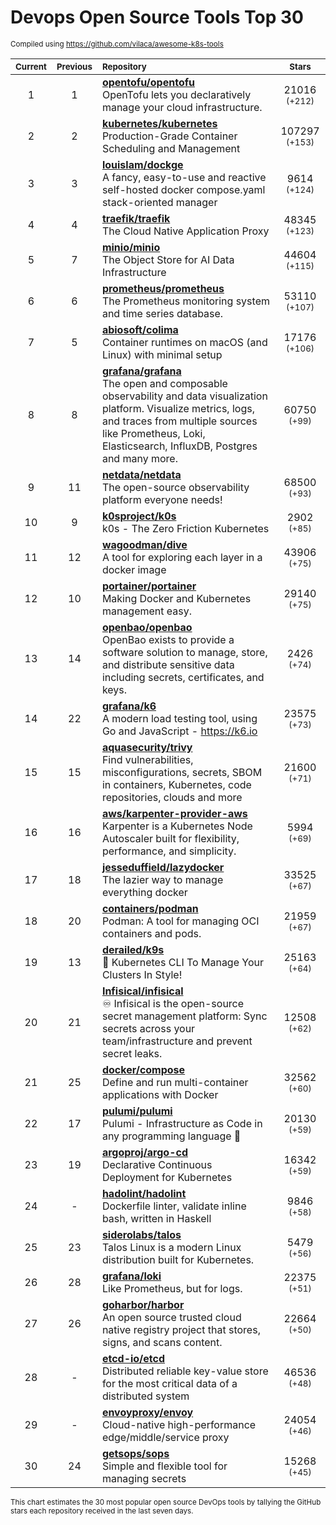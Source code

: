 # Devops Open Source Tools Top 30
<sup>Compiled using https://github.com/vilaca/awesome-k8s-tools</sup>
<div align="center">

|<sub>Current</sub>|<sub>Previous</sub>|<sub>Repository</sub>|<sub>Stars</sub>|
|:---:|:---:|:---|:---:|
|1|1|[**opentofu/opentofu**](https://github.com/opentofu/opentofu)<br/>OpenTofu lets you declaratively manage your cloud infrastructure.|21016 <sup>(+212)</sup>|
|2|2|[**kubernetes/kubernetes**](https://github.com/kubernetes/kubernetes)<br/>Production-Grade Container Scheduling and Management|107297 <sup>(+153)</sup>|
|3|3|[**louislam/dockge**](https://github.com/louislam/dockge)<br/>A fancy, easy-to-use and reactive self-hosted docker compose.yaml stack-oriented manager|9614 <sup>(+124)</sup>|
|4|4|[**traefik/traefik**](https://github.com/traefik/traefik)<br/>The Cloud Native Application Proxy|48345 <sup>(+123)</sup>|
|5|7|[**minio/minio**](https://github.com/minio/minio)<br/>The Object Store for AI Data Infrastructure|44604 <sup>(+115)</sup>|
|6|6|[**prometheus/prometheus**](https://github.com/prometheus/prometheus)<br/>The Prometheus monitoring system and time series database.|53110 <sup>(+107)</sup>|
|7|5|[**abiosoft/colima**](https://github.com/abiosoft/colima)<br/>Container runtimes on macOS (and Linux) with minimal setup|17176 <sup>(+106)</sup>|
|8|8|[**grafana/grafana**](https://github.com/grafana/grafana)<br/>The open and composable observability and data visualization platform. Visualize metrics, logs, and traces from multiple sources like Prometheus, Loki, Elasticsearch, InfluxDB, Postgres and many more. |60750 <sup>(+99)</sup>|
|9|11|[**netdata/netdata**](https://github.com/netdata/netdata)<br/>The open-source observability platform everyone needs!|68500 <sup>(+93)</sup>|
|10|9|[**k0sproject/k0s**](https://github.com/k0sproject/k0s)<br/>k0s - The Zero Friction Kubernetes|2902 <sup>(+85)</sup>|
|11|12|[**wagoodman/dive**](https://github.com/wagoodman/dive)<br/>A tool for exploring each layer in a docker image|43906 <sup>(+75)</sup>|
|12|10|[**portainer/portainer**](https://github.com/portainer/portainer)<br/>Making Docker and Kubernetes management easy.|29140 <sup>(+75)</sup>|
|13|14|[**openbao/openbao**](https://github.com/openbao/openbao)<br/>OpenBao exists to provide a software solution to manage, store, and distribute sensitive data including secrets, certificates, and keys.|2426 <sup>(+74)</sup>|
|14|22|[**grafana/k6**](https://github.com/grafana/k6)<br/>A modern load testing tool, using Go and JavaScript - https://k6.io|23575 <sup>(+73)</sup>|
|15|15|[**aquasecurity/trivy**](https://github.com/aquasecurity/trivy)<br/>Find vulnerabilities, misconfigurations, secrets, SBOM in containers, Kubernetes, code repositories, clouds and more|21600 <sup>(+71)</sup>|
|16|16|[**aws/karpenter-provider-aws**](https://github.com/aws/karpenter-provider-aws)<br/>Karpenter is a Kubernetes Node Autoscaler built for flexibility, performance, and simplicity.|5994 <sup>(+69)</sup>|
|17|18|[**jesseduffield/lazydocker**](https://github.com/jesseduffield/lazydocker)<br/>The lazier way to manage everything docker|33525 <sup>(+67)</sup>|
|18|20|[**containers/podman**](https://github.com/containers/podman)<br/>Podman: A tool for managing OCI containers and pods.|21959 <sup>(+67)</sup>|
|19|13|[**derailed/k9s**](https://github.com/derailed/k9s)<br/>🐶 Kubernetes CLI To Manage Your Clusters In Style!|25163 <sup>(+64)</sup>|
|20|21|[**Infisical/infisical**](https://github.com/Infisical/infisical)<br/>♾ Infisical is the open-source secret management platform: Sync secrets across your team/infrastructure and prevent secret leaks.|12508 <sup>(+62)</sup>|
|21|25|[**docker/compose**](https://github.com/docker/compose)<br/>Define and run multi-container applications with Docker|32562 <sup>(+60)</sup>|
|22|17|[**pulumi/pulumi**](https://github.com/pulumi/pulumi)<br/>Pulumi - Infrastructure as Code in any programming language 🚀|20130 <sup>(+59)</sup>|
|23|19|[**argoproj/argo-cd**](https://github.com/argoproj/argo-cd)<br/>Declarative Continuous Deployment for Kubernetes|16342 <sup>(+59)</sup>|
|24|-|[**hadolint/hadolint**](https://github.com/hadolint/hadolint)<br/>Dockerfile linter, validate inline bash, written in Haskell|9846 <sup>(+58)</sup>|
|25|23|[**siderolabs/talos**](https://github.com/siderolabs/talos)<br/>Talos Linux is a modern Linux distribution built for Kubernetes.|5479 <sup>(+56)</sup>|
|26|28|[**grafana/loki**](https://github.com/grafana/loki)<br/>Like Prometheus, but for logs.|22375 <sup>(+51)</sup>|
|27|26|[**goharbor/harbor**](https://github.com/goharbor/harbor)<br/>An open source trusted cloud native registry project that stores, signs, and scans content.|22664 <sup>(+50)</sup>|
|28|-|[**etcd-io/etcd**](https://github.com/etcd-io/etcd)<br/>Distributed reliable key-value store for the most critical data of a distributed system|46536 <sup>(+48)</sup>|
|29|-|[**envoyproxy/envoy**](https://github.com/envoyproxy/envoy)<br/>Cloud-native high-performance edge/middle/service proxy|24054 <sup>(+46)</sup>|
|30|24|[**getsops/sops**](https://github.com/getsops/sops)<br/>Simple and flexible tool for managing secrets|15268 <sup>(+45)</sup>|


</div>

<sub>This chart estimates the 30 most popular open source DevOps tools by tallying the GitHub stars each repository received in the last seven days.</sub>
